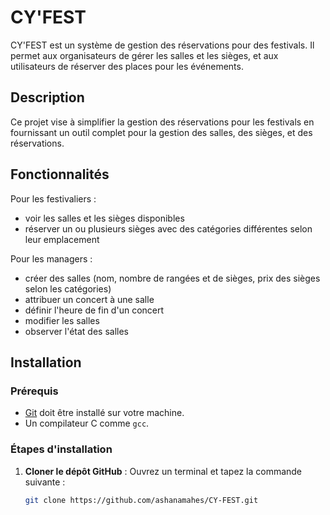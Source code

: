 # CY'FEST

CY'FEST est un système de gestion des réservations pour des festivals. Il permet aux organisateurs de gérer les salles et les sièges, et aux utilisateurs de réserver des places pour les événements.

## Description

Ce projet vise à simplifier la gestion des réservations pour les festivals en fournissant un outil complet pour la gestion des salles, des sièges, et des réservations.

## Fonctionnalités

Pour les festivaliers :

- voir les salles et les sièges disponibles
- réserver un ou plusieurs sièges avec des catégories différentes selon leur emplacement

Pour les managers :

- créer des salles (nom, nombre de rangées et de sièges, prix des sièges selon les catégories)
- attribuer un concert à une salle
- définir l'heure de fin d'un concert
- modifier les salles
- observer l'état des salles 

## Installation

### Prérequis
- [Git](https://git-scm.com/) doit être installé sur votre machine.
- Un compilateur C comme `gcc`.

### Étapes d'installation

1. **Cloner le dépôt GitHub** :
   Ouvrez un terminal et tapez la commande suivante :
   ```bash
   git clone https://github.com/ashanamahes/CY-FEST.git
